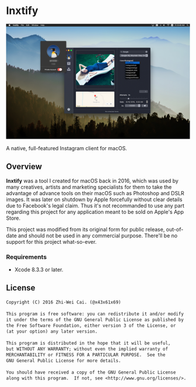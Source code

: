 # Inxtify

![Preview](preview.png)

A native, full-featured Instagram client for macOS.

## Overview

**Inxtify** was a tool I created for macOS back in 2016, which was used by many creatives, artists and marketing specialists for them to take the advantage of advance tools on their macOS such as Photoshop and DSLR images. It was later on shutdown by Apple forcefully without clear details due to Facebook's legal claim. Thus it's not recommanded to use any part regarding this project for any application meant to be sold on Apple's App Store.

This project was modified from its original form for public release, out-of-date and should not be used in any commercial purpose. There'll be no support for this project what-so-ever.

### Requirements

- Xcode 8.3.3 or later.

## License

    Copyright (C) 2016 Zhi-Wei Cai. (@x43x61x69)

    This program is free software: you can redistribute it and/or modify
    it under the terms of the GNU General Public License as published by
    the Free Software Foundation, either version 3 of the License, or
    (at your option) any later version.

    This program is distributed in the hope that it will be useful,
    but WITHOUT ANY WARRANTY; without even the implied warranty of
    MERCHANTABILITY or FITNESS FOR A PARTICULAR PURPOSE.  See the
    GNU General Public License for more details.

    You should have received a copy of the GNU General Public License
    along with this program.  If not, see <http://www.gnu.org/licenses/>.
